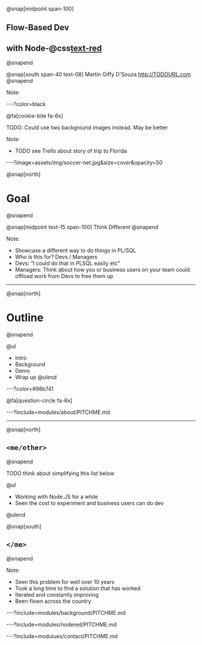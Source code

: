 @snap[midpoint span-100]
## Flow-Based Dev 
## with Node-@css[text-red](RED) 
@snapend

@snap[south span-40 text-08]
Martin Giffy D'Souza
http://TODOURL.com
@snapend

Note:


---?color=black

@fa[cookie-bite fa-6x]

TODO: Could use two background images instead. May be better


Note:
- TODO see Trello about story of trip to Florida


---?image=assets/img/soccer-net.jpg&size=cover&opacity=50

@snap[north]
# Goal
@snapend

@snap[midpoint text-15 span-100]
Think Different
@snapend


Note:
- Showcase a different way to do things in PL/SQL
- Who is this for? Devs / Managers
- Devs: “I could do that in PLSQL easily etc"
- Managers: Think about how you or business users on your team could offload work from Devs to free them up




---



@snap[north]
# Outline
@snapend


@ul[](false)
- Intro
- Background
- Demo
- Wrap up
@ulend


---?color=#98b741

@fa[question-circle fa-6x]

---?include=modules/about/PITCHME.md

--- 


@snap[north]
## `<me/other>`
@snapend

TODO think about simplifying this list below

@ul[](false)

- Working with Node.JS for a while
- Seen the cost to experiment and business users can do dev

@ulend

@snap[south]
## `</me>`
@snapend

Note:
- Seen this problem for well over 10 years
- Took a long time to find a solution that has worked
- Iterated and constantly improving
- Been flown across the country


---?include=modules/background/PITCHME.md

---?include=modules/nodered/PITCHME.md


---?include=modulues/contact/PITCHME.md

